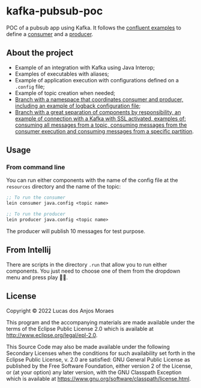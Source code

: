 # kafka-pubsub-poc

POC of a pubsub app using Kafka. It follows the [confluent examples](https://docs.confluent.io/platform/current/tutorials/examples/clients/docs/clojure.html) 
to define a [consumer](https://github.com/confluentinc/examples/blob/7.0.1-post/clients/cloud/clojure/src/io/confluent/examples/clients/clj/consumer.clj) 
and a [producer](https://github.com/confluentinc/examples/blob/7.0.1-post/clients/cloud/clojure/src/io/confluent/examples/clients/clj/producer.clj).

## About the project

- Example of an integration with Kafka using Java Interop;
- Examples of executables with aliases;
- Example of application execution with configurations defined on a `.config` file;
- Example of topic creation when needed;
- [Branch with a namespace that coordinates consumer and producer, including an example of logback configuration file](https://github.com/lucasanjosmoraes/kafka-pubsub-poc/tree/feature/perks);
- [Branch with a great separation of components by responsibility, an example of connection with a Kafka with SSL activated,
examples of: consuming all messages from a topic, consuming messages from the consumer execution and consuming messages
from a specific partition](https://github.com/lucasanjosmoraes/kafka-pubsub-poc/tree/feature/bob2021).

## Usage

### From command line

You can run either components with the name of the config file at the `resources` directory and the name of the topic:
```clj
;; To run the consumer
lein consumer java.config <topic name>

;; To run the producer
lein producer java.config <topic name>
```

The producer will publish 10 messages for test purpose.

## From Intellij

There are scripts in the directory `.run` that allow you to run either components. You just need to choose one of them
from the dropdown menu and press play 🛀🏽.

## License

Copyright © 2022 Lucas dos Anjos Moraes

This program and the accompanying materials are made available under the
terms of the Eclipse Public License 2.0 which is available at
http://www.eclipse.org/legal/epl-2.0.

This Source Code may also be made available under the following Secondary
Licenses when the conditions for such availability set forth in the Eclipse
Public License, v. 2.0 are satisfied: GNU General Public License as published by
the Free Software Foundation, either version 2 of the License, or (at your
option) any later version, with the GNU Classpath Exception which is available
at https://www.gnu.org/software/classpath/license.html.
